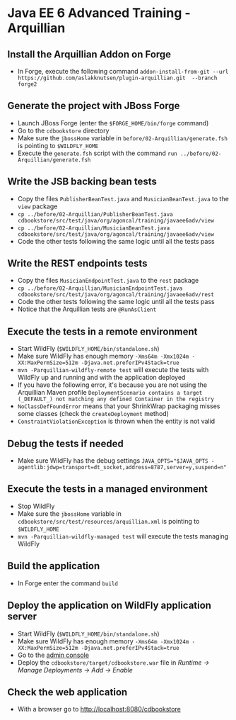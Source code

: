 # Java EE 6 Advanced Training - Arquillian

## Install the Arquillian Addon on Forge

* In Forge, execute the following command `addon-install-from-git --url https://github.com/aslakknutsen/plugin-arquillian.git  --branch forge2`

## Generate the project with JBoss Forge

* Launch JBoss Forge (enter the `$FORGE_HOME/bin/forge` command)
* Go to the `cdbookstore` directory
* Make sure the `jbossHome` variable in `before/02-Arquillian/generate.fsh` is pointing to `$WILDFLY_HOME`
* Execute the `generate.fsh` script with the command `run ../before/02-Arquillian/generate.fsh` 

## Write the JSB backing bean tests

* Copy the files `PublisherBeanTest.java` and `MusicianBeanTest.java` to the `view` package
* `cp ../before/02-Arquillian/PublisherBeanTest.java cdbookstore/src/test/java/org/agoncal/training/javaee6adv/view`
* `cp ../before/02-Arquillian/MusicianBeanTest.java cdbookstore/src/test/java/org/agoncal/training/javaee6adv/view`
* Code the other tests following the same logic until all the tests pass

## Write the REST endpoints tests

* Copy the files `MusicianEndpointTest.java` to the `rest` package
* `cp ../before/02-Arquillian/MusicianEndpointTest.java cdbookstore/src/test/java/org/agoncal/training/javaee6adv/rest`
* Code the other tests following the same logic until all the tests pass
* Notice that the Arquillian tests are `@RunAsClient`

## Execute the tests in a remote environment

* Start WildFly (`$WILDFLY_HOME/bin/standalone.sh`)
* Make sure WildFly has enough memory `-Xms64m -Xmx1024m -XX:MaxPermSize=512m -Djava.net.preferIPv4Stack=true`
* `mvn -Parquillian-wildfly-remote test` will execute the tests with WildFly up and running and with the application deployed
* If you have the following error, it's because you are not using the Arquillian Maven profile `DeploymentScenario contains a target (_DEFAULT_) not matching any defined Container in the registry`
* `NoClassDefFoundError` means that your ShrinkWrap packaging misses some classes (check the `createDeployment` method) 
* `ConstraintViolationException` is thrown when the entity is not valid

## Debug the tests if needed

* Make sure WildFly has the debug settings `JAVA_OPTS="$JAVA_OPTS -agentlib:jdwp=transport=dt_socket,address=8787,server=y,suspend=n"`

## Execute the tests in a managed environment

* Stop WildFly
* Make sure the `jbossHome` variable in `cdbookstore/src/test/resources/arquillian.xml` is pointing to `$WILDFLY_HOME`
* `mvn -Parquillian-wildfly-managed test` will execute the tests managing WildFly

## Build the application

* In Forge enter the command `build` 

## Deploy the application on WildFly application server

* Start WildFly (`$WILDFLY_HOME/bin/standalone.sh`)
* Make sure WildFly has enough memory `-Xms64m -Xmx1024m -XX:MaxPermSize=512m -Djava.net.preferIPv4Stack=true`
* Go to the [admin console](http://localhost:9990/)
* Deploy the `cdbookstore/target/cdbookstore.war` file in _Runtime -> Manage Deployments -> Add -> Enable_

## Check the web application

* With a browser go to [http://localhost:8080/cdbookstore]()


